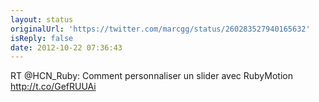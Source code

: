 ```yaml
---
layout: status
originalUrl: 'https://twitter.com/marcgg/status/260283527940165632'
isReply: false
date: 2012-10-22 07:36:43
---
```


RT @HCN_Ruby: Comment personnaliser un slider avec RubyMotion http://t.co/GefRUUAi
